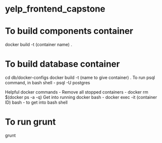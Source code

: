 # yelp_frontend_capstone

# To build components container
docker build -t (container name) .

# To build database container
cd db/docker-configs
docker build -t (name to give container) .
To run psql command, in bash shell - psql -U postgres 

Helpful docker commands - 
Remove all stopped containers - docker rm $(docker ps -a -q)
Get into running docker bash - docker exec -it (container ID) bash - to get into bash shell

# To run grunt
grunt
